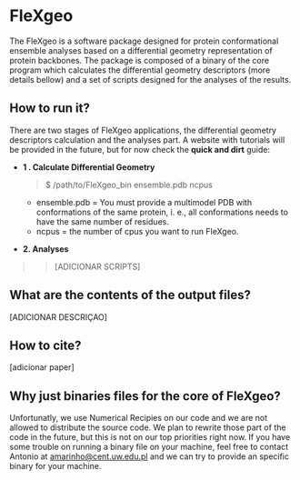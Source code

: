 # FleXgeo
The FleXgeo is a software package designed for protein conformational ensemble analyses based on a differential geometry representation of protein backbones. The package is composed of a binary of the core program which calculates the differential geometry descriptors (more details bellow) and a set of scripts designed for the analyses of the results.

## How to run it?
There are two stages of FleXgeo applications, the differential geometry descriptors calculation and the analyses part. A website with tutorials will be provided in the future, but for now check the **quick and dirt** guide:
- **1 . Calculate Differential Geometry**
	>$ /path/to/FleXgeo_bin ensemble.pdb ncpus

	- ensemble.pdb = You must provide a multimodel PDB with conformations of the same protein, i. e., all conformations needs to have the same number of residues.
	- ncpus = the number of cpus you want to run FleXgeo.
- **2. Analyses**
>> [ADICIONAR SCRIPTS]

## What are the contents of the output files?
[ADICIONAR DESCRIÇAO]

## How to cite?
[adicionar paper]

## Why just binaries files for the core of FleXgeo?
Unfortunatly, we use Numerical Recipies on our code and we are not allowed to distribute the source code. We plan to rewrite those part of the code in the future, but this is not on our top priorities right now. If you have some trouble on running a binary file on your machine, feel free to contact Antonio at amarinho@cent.uw.edu.pl and we can try to provide an specific binary for your machine.
